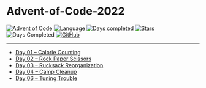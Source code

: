 # Advent-of-Code-2022

[![Advent of Code](https://img.shields.io/badge/Advent%20of%20Code%20🎄-2022-brightgreen)](https://adventofcode.com/2022/about)
[![Language](https://img.shields.io/badge/Rust-gray?logo=rust&logoColor=#E57324)](https://www.typescriptlang.org/)
[![Days completed](https://img.shields.io/badge/day%20📅-7-9cf)](https://adventofcode.com/2022)
[![Stars](https://img.shields.io/badge/stars%20⭐-11-yellow)](https://adventofcode.com/2022/stats)
![Days Completed](https://img.shields.io/badge/days%20completed-5-red)
[![GitHub](https://img.shields.io/github/license/Tim-Tech-Dev/Advent-of-Code-2022?label=License)](https://github.com/TimTechDev/Advent-of-Code-2022/blob/main/LICENSE)

---

- [Day 01 – Calorie Counting](day-01/README.md)
- [Day 02 – Rock Paper Scissors](day-02/README.md)
- [Day 03 – Rucksack Reorganization](day-03/README.md)
- [Day 04 – Camp Cleanup](day-04/README.md)
- [Day 06 – Tuning Trouble](day-06/README.md)
